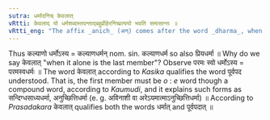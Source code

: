 ```yaml
---
sutra: धर्मादनिच् केवलात्
vRtti: केवलाद् यो धर्मशब्दस्तदन्ताद्बहुव्रीहेरनिच्प्रत्ययो भवति समासान्तः ॥
vRtti_eng: "The affix _anich_ (अन्) comes after the word _dharma_, when it is the last member of a _Bahuvrihi_ compound, and is itself the only word without any other word joined with it or when the first member is a single word."
---
```

Thus कल्याणो धर्मोऽस्य = कल्याणधर्मन् nom. sin. कल्याणधर्म so also प्रियधर्मा ॥ Why do we say केवलात् "when it alone is the last member"? Observe परमः स्वो धर्मोऽस्य = परमस्वधर्मः ॥ The word केवलात् according to _Kasika_ qualifies the word पूर्वपद understood. That is, the first member must be _o_ : _e_ word though a compound word, according to _Kaumudi_, and it explains such forms as सन्दिग्धसाध्यधर्मा, अनुच्छित्तिधर्मा (e. g. अविनाशी वा अरेऽयमात्माऽनुच्छित्तिधर्मा) ॥ According to _Prasadakara_ केवलात् qualifies both the words धर्मात् and पूर्वपदात् ॥
